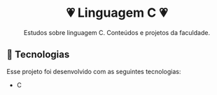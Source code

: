 <h1 align="center">💗 Linguagem C 💗</h1>

<p align="center">
Estudos sobre linguagem C. Conteúdos e projetos da faculdade.
</p>

## 💌 Tecnologias

Esse projeto foi desenvolvido com as seguintes tecnologias:

- C 

